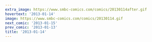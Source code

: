 ```yaml
---
extra_image: https://www.smbc-comics.com/comics/20130114after.gif
hovertext: '2013-01-14'
image: https://www.smbc-comics.com/comics/20130114.gif
next_comic: '2013-01-15'
prev_comic: '2013-01-13'
title: '2013-01-14'
---
```


